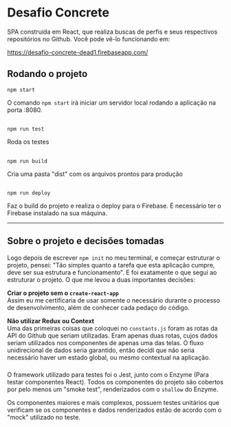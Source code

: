 # Desafio Concrete
SPA construída em React, que realiza buscas de perfis e seus respectivos repositórios no Github.
Você pode vê-lo funcionando em:

https://desafio-concrete-dead1.firebaseapp.com/

## Rodando o projeto
```
npm start
```
O comando `npm start` irá iniciar um servidor local rodando a aplicação na porta :8080.

##

```
npm run test
```
Roda os testes

##

```
npm run build
```
Cria uma pasta "dist" com os arquivos prontos para produção

##

```
npm run deploy
```
Faz o build do projeto e realiza o deploy para o Firebase. É necessário ter o Firebase instalado na sua máquina.

---

## Sobre o projeto e decisões tomadas
Logo depois de escrever `npm init` no meu terminal, e começar estruturar o projeto, pensei:
"Tão simples quanto a tarefa que esta aplicação cumpre, deve ser sua estrutura e funcionamento".
E foi exatamente o que segui ao estruturar o projeto. O que me levou a duas importantes decisões:

**Criar o projeto sem o `create-react-app`**\
Assim eu me certificaria de usar somente o necessário durante o processo de desenvolvimento, além de conhecer cada pedaço do código.

**Não utilizar Redux ou Context**\
Uma das primeiras coisas que coloquei no `constants.js` foram as rotas da API do Github que seriam utilizadas. Eram apenas duas rotas,
cujos dados seriam utilizados nos componentes de apenas uma das telas. O fluxo unidirecional de dados seria garantido, então decidi que não seria
necessário haver um estado global, ou mesmo contextual na aplicação.

###

O framework utilizado para testes foi o Jest, junto com o Enzyme (Para testar componentes React).
Todos os componentes do projeto são cobertos por pelo menos um "smoke test", renderizados com o `shallow` do Enzyme.

Os componentes maiores e mais complexos, possuem testes unitários que verificam se os componentes e dados renderizados estão de
acordo com o "mock" utilizado no teste.

